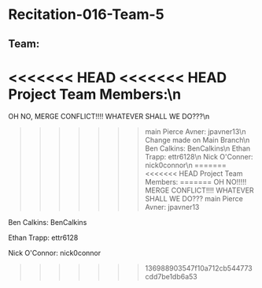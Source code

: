 # Recitation-016-Team-5

## Team:

<<<<<<< HEAD
<<<<<<< HEAD
Project Team Members:\n
=======
OH NO, MERGE CONFLICT!!!! WHATEVER SHALL WE DO???\n
>>>>>>> main
Pierce Avner:  jpavner13\n
Change made on Main Branch\n
Ben Calkins:   BenCalkins\n
Ethan Trapp:   ettr6128\n
Nick O'Conner: nick0connor\n
=======
<<<<<<< HEAD
Project Team Members:
=======
OH NO!!!!! MERGE CONFLICT!!!! WHATEVER SHALL WE DO???
>>>>>>> main
Pierce Avner:  jpavner13

Ben Calkins:   BenCalkins

Ethan Trapp:   ettr6128

Nick O'Connor: nick0connor
>>>>>>> 136988903547f10a712cb544773cdd7be1db6a53
